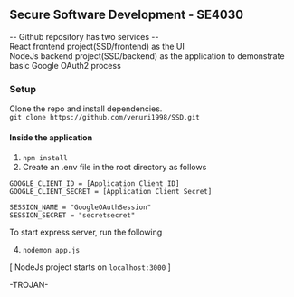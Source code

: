 ## Secure Software Development - SE4030
-- Github repository has two services -- <br>
React frontend project(SSD/frontend) as the UI <br>
NodeJs backend project(SSD/backend) as the application to demonstrate basic Google OAuth2 process

### Setup
Clone the repo and install dependencies. <br>
`git clone https://github.com/venuri1998/SSD.git` <br>
#### Inside the application 
1. `npm install`
2. Create an .env file in the root directory as follows

`GOOGLE_CLIENT_ID = [Application Client ID]`<br>
`GOOGLE_CLIENT_SECRET = [Application Client Secret]` <br>

`SESSION_NAME = "GoogleOAuthSession"`<br>
`SESSION_SECRET = "secretsecret"` <br>

To start express server, run the following

4. `nodemon app.js`

[ NodeJs project starts on `localhost:3000` ]


-TROJAN-
